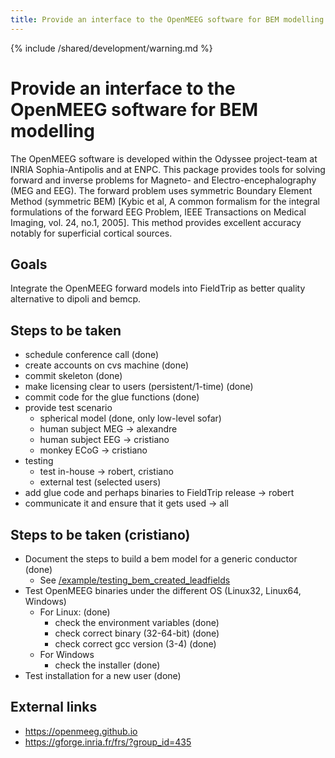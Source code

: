 ```yaml
---
title: Provide an interface to the OpenMEEG software for BEM modelling
---
```


{% include /shared/development/warning.md %}

# Provide an interface to the OpenMEEG software for BEM modelling

The OpenMEEG software is developed within the Odyssee project-team at INRIA Sophia-Antipolis and at ENPC. This package provides tools for solving forward and inverse problems for Magneto- and Electro-encephalography (MEG and EEG). The forward problem uses symmetric Boundary Element Method (symmetric BEM) [Kybic et al, A common formalism for the integral formulations of the forward EEG Problem, IEEE Transactions on Medical Imaging, vol. 24, no.1, 2005]. This method provides excellent accuracy notably for superficial cortical sources.

## Goals

Integrate the OpenMEEG forward models into FieldTrip as better quality alternative to dipoli and bemcp.

## Steps to be taken

- schedule conference call (done)
- create accounts on cvs machine (done)
- commit skeleton (done)
- make licensing clear to users (persistent/1-time) (done)
- commit code for the glue functions (done)
- provide test scenario
  - spherical model (done, only low-level sofar)
  - human subject MEG -> alexandre
  - human subject EEG -> cristiano
  - monkey ECoG -> cristiano
- testing
  - test in-house -> robert, cristiano
  - external test (selected users)
- add glue code and perhaps binaries to FieldTrip release -> robert
- communicate it and ensure that it gets used -> all

## Steps to be taken (cristiano)

- Document the steps to build a bem model for a generic conductor (done)
  - See [/example/testing_bem_created_leadfields](/example/testing_bem_created_leadfields)
- Test OpenMEEG binaries under the different OS (Linux32, Linux64, Windows)
  - For Linux: (done)
    - check the environment variables (done)
    - check correct binary (32-64-bit) (done)
    - check correct gcc version (3-4) (done)
  - For Windows
    - check the installer (done)
- Test installation for a new user (done)

## External links

- <https://openmeeg.github.io>
- <https://gforge.inria.fr/frs/?group_id=435>
